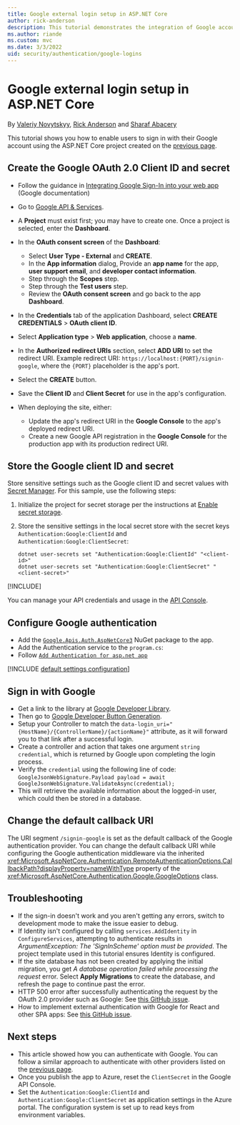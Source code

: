 ```yaml
---
title: Google external login setup in ASP.NET Core
author: rick-anderson
description: This tutorial demonstrates the integration of Google account user authentication into an existing ASP.NET Core app.
ms.author: riande
ms.custom: mvc
ms.date: 3/3/2022
uid: security/authentication/google-logins
---
```

# Google external login setup in ASP.NET Core

By [Valeriy Novytskyy](https://github.com/01binary), [Rick Anderson](https://twitter.com/RickAndMSFT) and [Sharaf Abacery](https://github.com/sharafabacery)

This tutorial shows you how to enable users to sign in with their Google account using the ASP.NET Core project created on the [previous page](xref:security/authentication/social/index).

## Create the Google OAuth 2.0 Client ID and secret

* Follow the guidance in [Integrating Google Sign-In into your web app](https://developers.google.com/identity/gsi/web/guides/overview) (Google documentation)
* Go to [Google API & Services](https://console.cloud.google.com/apis).
* A **Project** must exist first; you may have to create one. Once a project is selected, enter the **Dashboard**.

* In the **OAuth consent screen** of the **Dashboard**:
  * Select **User Type - External** and **CREATE**.
  * In the **App information** dialog, Provide an **app name** for the app, **user support email**, and **developer contact information**.
  * Step through the **Scopes** step.
  * Step through the **Test users** step.
  * Review the **OAuth consent screen** and go back to the app **Dashboard**.

* In the **Credentials** tab of the application Dashboard, select **CREATE CREDENTIALS** > **OAuth client ID**.
* Select **Application type** > **Web application**, choose a **name**.
* In the **Authorized redirect URIs** section, select **ADD URI** to set the redirect URI. Example redirect URI: `https://localhost:{PORT}/signin-google`, where the `{PORT}` placeholder is the app's port.
* Select the **CREATE** button.
* Save the **Client ID** and **Client Secret** for use in the app's configuration.
* When deploying the site, either:
  * Update the app's redirect URI in the **Google Console** to the app's deployed redirect URI.
  * Create a new Google API registration in the **Google Console** for the production app with its production redirect URI.

## Store the Google client ID and secret

Store sensitive settings such as the Google client ID and secret values with [Secret Manager](xref:security/app-secrets). For this sample, use the following steps:

1. Initialize the project for secret storage per the instructions at [Enable secret storage](xref:security/app-secrets#enable-secret-storage).
1. Store the sensitive settings in the local secret store with the secret keys `Authentication:Google:ClientId` and `Authentication:Google:ClientSecret`:

    ```dotnetcli
    dotnet user-secrets set "Authentication:Google:ClientId" "<client-id>"
    dotnet user-secrets set "Authentication:Google:ClientSecret" "<client-secret>"
    ```

[!INCLUDE[](~/includes/environmentVarableColon.md)]

You can manage your API credentials and usage in the [API Console](https://console.developers.google.com/apis/dashboard).

## Configure Google authentication

* Add the [`Google.Apis.Auth.AspNetCore3`](https://www.nuget.org/packages/Google.Apis.Auth.AspNetCore3) NuGet package to the app.
* Add the Authentication service to the `program.cs`:
* Follow [`Add Authentication for asp.net app`](https://developers.google.com/api-client-library/dotnet/guide/aaa_oauth#configure-your-application-to-use-google.apis.auth.aspnetcore3)

[!INCLUDE [default settings configuration](includes/default-settings2-2.md)]

## Sign in with Google
* Get a link to the library at [Google Developer Library](https://developers.google.com/identity/gsi/web/guides/client-library).
* Then go to [Google Developer Button Generation](https://developers.google.com/identity/gsi/web/tools/configurator).
* Setup your Controller to match the `data-login_uri="{HostName}/{ControllerName}/{actionName}"` attribute, as it will forward you to that link after a successful login.
* Create a controller and action that takes one argument `string credential`, which is returned by Google upon completing the login process.
* Verify the `credential` using the following line of code:
`GoogleJsonWebSignature.Payload payload = await GoogleJsonWebSignature.ValidateAsync(credential);`
* This will retrieve the available information about the logged-in user, which could then be stored in a database.


## Change the default callback URI

The URI segment `/signin-google` is set as the default callback of the Google authentication provider. You can change the default callback URI while configuring the Google authentication middleware via the inherited <xref:Microsoft.AspNetCore.Authentication.RemoteAuthenticationOptions.CallbackPath?displayProperty=nameWithType> property of the <xref:Microsoft.AspNetCore.Authentication.Google.GoogleOptions> class.

## Troubleshooting

* If the sign-in doesn't work and you aren't getting any errors, switch to development mode to make the issue easier to debug.
* If Identity isn't configured by calling `services.AddIdentity` in `ConfigureServices`, attempting to authenticate results in *ArgumentException: The 'SignInScheme' option must be provided*. The project template used in this tutorial ensures Identity is configured.
* If the site database has not been created by applying the initial migration, you get *A database operation failed while processing the request* error. Select **Apply Migrations** to create the database, and refresh the page to continue past the error.
* HTTP 500 error after successfully authenticating the request by the OAuth 2.0 provider such as Google: See [this GitHub issue](https://github.com/dotnet/AspNetCore.Docs/issues/14169).
* How to implement external authentication with Google for React and other SPA apps: See [this GitHub issue](https://github.com/dotnet/AspNetCore.Docs/issues/14169).

## Next steps

* This article showed how you can authenticate with Google. You can follow a similar approach to authenticate with other providers listed on the [previous page](xref:security/authentication/social/index).
* Once you publish the app to Azure, reset the `ClientSecret` in the Google API Console.
* Set the `Authentication:Google:ClientId` and `Authentication:Google:ClientSecret` as application settings in the Azure portal. The configuration system is set up to read keys from environment variables.
